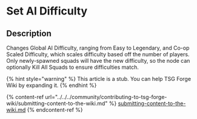 # Set AI Difficulty

## Description
Changes Global AI Difficulty, ranging from Easy to Legendary, and Co-op Scaled Difficulty, which scales difficulty based off the number of players. Only newly-spawned squads will have the new difficulty, so the node can optionally Kill All Squads to ensure difficulties match.

{% hint style="warning" %}
This article is a stub. You can help TSG Forge Wiki by expanding it.
{% endhint %}

{% content-ref url="../../../community/contributing-to-tsg-forge-wiki/submitting-content-to-the-wiki.md" %}
[submitting-content-to-the-wiki.md](../../../community/contributing-to-tsg-forge-wiki/submitting-content-to-the-wiki.md)
{% endcontent-ref %}

